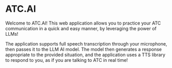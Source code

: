 # ATC.AI

Welcome to ATC.AI! This web application allows you to practice your ATC communication in a quick and easy manner, by leveraging the power of LLMs!

The application supports full speech transcription through your microphone, then passes it to the LLM AI model. The model then generates a response appropriate to the provided situation, and the application uses a TTS library to respond to you, as if you are talking to ATC in real time!
